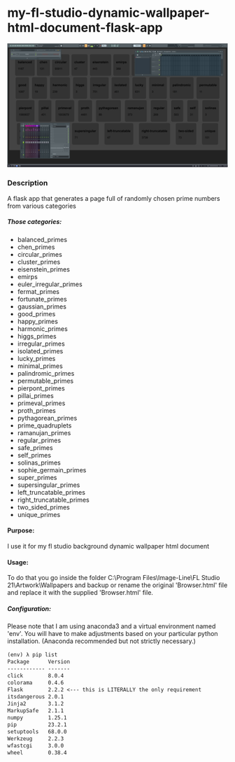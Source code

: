 # my-fl-studio-dynamic-wallpaper-html-document-flask-app

![screenshot](https://github.com/dustractor/my-fl-studio-dynamic-wallpaper-html-document-flask-app/blob/main/Screenshot.png?raw=true)
### Description
A flask app that generates a page full of randomly chosen prime numbers from various categories

##### Those categories:

* balanced_primes
* chen_primes
* circular_primes
* cluster_primes
* eisenstein_primes
* emirps
* euler_irregular_primes
* fermat_primes
* fortunate_primes
* gaussian_primes
* good_primes
* happy_primes
* harmonic_primes
* higgs_primes
* irregular_primes
* isolated_primes
* lucky_primes
* minimal_primes
* palindromic_primes
* permutable_primes
* pierpont_primes
* pillai_primes
* primeval_primes
* proth_primes
* pythagorean_primes
* prime_quadruplets
* ramanujan_primes
* regular_primes
* safe_primes
* self_primes
* solinas_primes
* sophie_germain_primes
* super_primes
* supersingular_primes
* left_truncatable_primes
* right_truncatable_primes
* two_sided_primes
* unique_primes 

#### Purpose:

I use it for my fl studio background dynamic wallpaper html document

#### Usage:

To do that you go inside the folder C:\Program Files\Image-Line\FL Studio 21\Artwork\Wallpapers and backup or rename the original 'Browser.html' file and replace it with the supplied 'Browser.html' file.

##### Configuration:

Please note that I am using anaconda3 and a virtual environment named 'env'.  You will have to make adjustments based on your particular python installation.  (Anaconda recommended but not strictly necessary.)
    
    (env) λ pip list
    Package      Version
    ------------ -------
    click        8.0.4
    colorama     0.4.6
    Flask        2.2.2 <--- this is LITERALLY the only requirement
    itsdangerous 2.0.1
    Jinja2       3.1.2
    MarkupSafe   2.1.1
    numpy        1.25.1
    pip          23.2.1
    setuptools   68.0.0
    Werkzeug     2.2.3
    wfastcgi     3.0.0
    wheel        0.38.4


